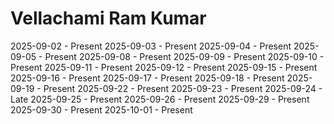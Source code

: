 # Vellachami Ram Kumar
2025-09-02 - Present
2025-09-03 - Present
2025-09-04 - Present
2025-09-05 - Present
2025-09-08 - Present
2025-09-09 - Present
2025-09-10 - Present
2025-09-11 - Present
2025-09-12 - Present
2025-09-15 - Present
2025-09-16 - Present
2025-09-17 - Present
2025-09-18 - Present
2025-09-19 - Present
2025-09-22 - Present
2025-09-23 - Present
2025-09-24 - Late
2025-09-25 - Present
2025-09-26 - Present
2025-09-29 - Present
2025-09-30 - Present
2025-10-01 - Present
